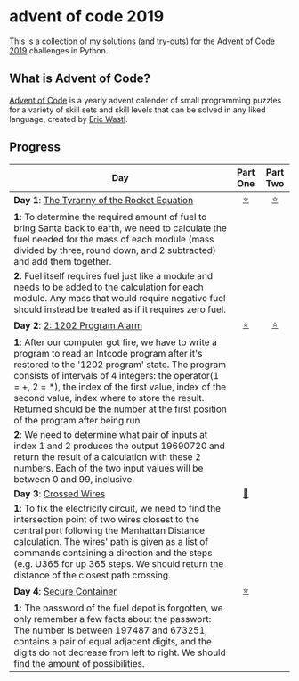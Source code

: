 # advent of code 2019
This is a collection of my solutions (and try-outs) for the [Advent of Code 2019](https://adventofcode.com) challenges in Python. 

## What is Advent of Code?
[Advent of Code](http://adventofcode.com) is a yearly advent calender of small programming puzzles for a variety of skill sets and skill levels that can be solved in any liked language, created by [Eric Wastl](https://twitter.com/ericwastl).

## Progress

| Day  | Part One | Part Two | 
|---|:---:|:---:|
|**Day 1**: [The Tyranny of the Rocket Equation](https://adventofcode.com/2019/day/1)|[⭐️](https://github.com/Paulinovich/advent-of-code-2019/blob/master/day1/part1/adventOfCode_day1.1.py)|[⭐️](https://github.com/Paulinovich/advent-of-code-2019/blob/master/day1/part2/adventOfCode_day1.2.py)|
|**1**:   To determine the required amount of fuel to bring Santa back to earth, we need to calculate the fuel needed for the mass of each module (mass divided by three, round down, and 2 subtracted) and add them together.
**2**:   Fuel itself requires fuel just like a module and needs to be added to the calculation for each module. Any mass that would require negative fuel should instead be treated as if it requires zero fuel.|||
|**Day 2**: [2: 1202 Program Alarm](https://adventofcode.com/2019/day/2)|[⭐️](https://github.com/Paulinovich/advent-of-code-2019/blob/master/day2/part1/adventOfCode_day2.1.py)|[⭐️](https://github.com/Paulinovich/advent-of-code-2019/blob/master/day2/part2/adventOfCode_day2.2.py)|
|**1**: After our computer got fire, we have to write a program to read an Intcode program after it's restored to the '1202 program' state. The program consists of intervals of 4 integers: the operator(1 = +, 2 = \*), the index of the first value, index of the second value, index where to store the result. Returned should be the number at the first position of the program after being run.
**2**: We need to determine what pair of inputs at index 1 and 2 produces the output 19690720 and return the result of a calculation with these 2 numbers. Each of the two input values will be between 0 and 99, inclusive.|||
|**Day 3**: [Crossed Wires](https://adventofcode.com/2019/day/3)|[💫](https://github.com/Paulinovich/advent-of-code-2019/blob/master/day3/part1/adventOfCode_day3.1.py)||
|**1**: To fix the electricity circuit, we need to find the intersection point of two wires closest to the central port following the Manhattan Distance calculation. The wires' path is given as a list of commands containing a direction and the steps (e.g. U365 for up 365 steps. We should return the distance of the closest path crossing.|||
|**Day 4**: [Secure Container](https://adventofcode.com/2019/day/4)|[⭐️](https://github.com/Paulinovich/advent-of-code-2019/blob/master/day4/part1/adventOfCode_day4.1.py)||
|**1**: The password of the fuel depot is forgotten, we only remember a few facts about the passwort: The number is between 197487 and 673251, contains a pair of equal adjacent digits, and the digits do not decrease from left to right. We should find the amount of possibilities.|||
